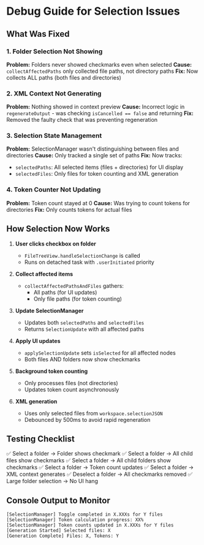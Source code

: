# Debug Guide for Selection Issues

## What Was Fixed

### 1. Folder Selection Not Showing
**Problem:** Folders never showed checkmarks even when selected
**Cause:** `collectAffectedPaths` only collected file paths, not directory paths
**Fix:** Now collects ALL paths (both files and directories)

### 2. XML Context Not Generating
**Problem:** Nothing showed in context preview
**Cause:** Incorrect logic in `regenerateOutput` - was checking `isCancelled == false` and returning
**Fix:** Removed the faulty check that was preventing regeneration

### 3. Selection State Management
**Problem:** SelectionManager wasn't distinguishing between files and directories
**Cause:** Only tracked a single set of paths
**Fix:** Now tracks:
- `selectedPaths`: All selected items (files + directories) for UI display
- `selectedFiles`: Only files for token counting and XML generation

### 4. Token Counter Not Updating
**Problem:** Token count stayed at 0
**Cause:** Was trying to count tokens for directories
**Fix:** Only counts tokens for actual files

## How Selection Now Works

1. **User clicks checkbox on folder**
   - `FileTreeView.handleSelectionChange` is called
   - Runs on detached task with `.userInitiated` priority

2. **Collect affected items**
   - `collectAffectedPathsAndFiles` gathers:
     - All paths (for UI updates)
     - Only file paths (for token counting)

3. **Update SelectionManager**
   - Updates both `selectedPaths` and `selectedFiles`
   - Returns `SelectionUpdate` with all affected paths

4. **Apply UI updates**
   - `applySelectionUpdate` sets `isSelected` for all affected nodes
   - Both files AND folders now show checkmarks

5. **Background token counting**
   - Only processes files (not directories)
   - Updates token count asynchronously

6. **XML generation**
   - Uses only selected files from `workspace.selectionJSON`
   - Debounced by 500ms to avoid rapid regeneration

## Testing Checklist

✅ Select a folder → Folder shows checkmark
✅ Select a folder → All child files show checkmarks
✅ Select a folder → All child folders show checkmarks
✅ Select a folder → Token count updates
✅ Select a folder → XML context generates
✅ Deselect a folder → All checkmarks removed
✅ Large folder selection → No UI hang

## Console Output to Monitor

```
[SelectionManager] Toggle completed in X.XXXs for Y files
[SelectionManager] Token calculation progress: XX%
[SelectionManager] Token counts updated in X.XXXs for Y files
[Generation Started] Selected files: X
[Generation Complete] Files: X, Tokens: Y
```